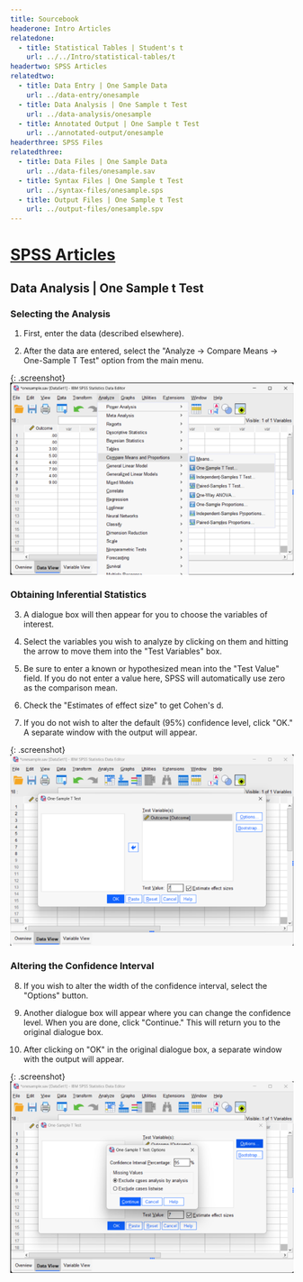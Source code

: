 ```yaml
---
title: Sourcebook
headerone: Intro Articles
relatedone:
  - title: Statistical Tables | Student's t
    url: ../../Intro/statistical-tables/t
headertwo: SPSS Articles
relatedtwo:
  - title: Data Entry | One Sample Data
    url: ../data-entry/onesample
  - title: Data Analysis | One Sample t Test
    url: ../data-analysis/onesample
  - title: Annotated Output | One Sample t Test
    url: ../annotated-output/onesample
headerthree: SPSS Files
relatedthree:
  - title: Data Files | One Sample Data
    url: ../data-files/onesample.sav
  - title: Syntax Files | One Sample t Test
    url: ../syntax-files/onesample.sps
  - title: Output Files | One Sample t Test
    url: ../output-files/onesample.spv
---
```


# [SPSS Articles](../index.md)

## Data Analysis | One Sample t Test

### Selecting the Analysis

 1. First, enter the data (described elsewhere). 

 2. After the data are entered, select the "Analyze → Compare Means → One-Sample T Test" option from the main menu.

{: .screenshot}
![Screenshot for selecting analysis](onesample1.png)

### Obtaining Inferential Statistics 

3. A dialogue box will then appear for you to choose the variables of interest. 

4. Select the variables you wish to analyze by clicking on them and hitting the arrow to move them into the "Test Variables" box.

5. Be sure to enter a known or hypothesized mean into the "Test Value" field. If you do not enter a value here, SPSS will automatically use zero as the comparison mean. 

6. Check the "Estimates of effect size" to get Cohen's d.

7. If you do not wish to alter the default (95%) confidence level, click "OK." A separate window with the output will appear.

{: .screenshot}
![Screenshot for obtaining inferentials](onesample2.png)

### Altering the Confidence Interval

8. If you wish to alter the  width of the confidence interval, select the "Options" button.

9. Another dialogue box will appear where you can change the confidence level. When you are done, click "Continue." This will return you to the original dialogue box. 

10. After clicking on "OK" in the original dialogue box, a separate window with the output will appear.

{: .screenshot}
![Screenshot for altering intervals](onesample3.png)
